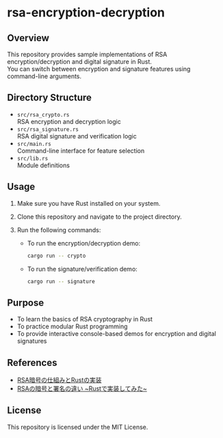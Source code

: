# rsa-encryption-decryption

## Overview

This repository provides sample implementations of RSA encryption/decryption and digital signature in Rust.  
You can switch between encryption and signature features using command-line arguments.

## Directory Structure

- `src/rsa_crypto.rs`  
  RSA encryption and decryption logic
- `src/rsa_signature.rs`  
  RSA digital signature and verification logic
- `src/main.rs`  
  Command-line interface for feature selection
- `src/lib.rs`  
  Module definitions

## Usage

1. Make sure you have Rust installed on your system.
2. Clone this repository and navigate to the project directory.
3. Run the following commands:

   - To run the encryption/decryption demo:
     ```sh
     cargo run -- crypto
     ```

   - To run the signature/verification demo:
     ```sh
     cargo run -- signature
     ```

## Purpose

- To learn the basics of RSA cryptography in Rust
- To practice modular Rust programming
- To provide interactive console-based demos for encryption and digital signatures

## References

- [RSA暗号の仕組みとRustの実装](https://zenn.dev/mameta29/articles/1fa0dd67e18d7e)
- [RSAの暗号と署名の違い ~Rustで実装してみた~](https://zenn.dev/mameta29/articles/25051a3a26c9bd)

## License

This repository is licensed under the MIT License.